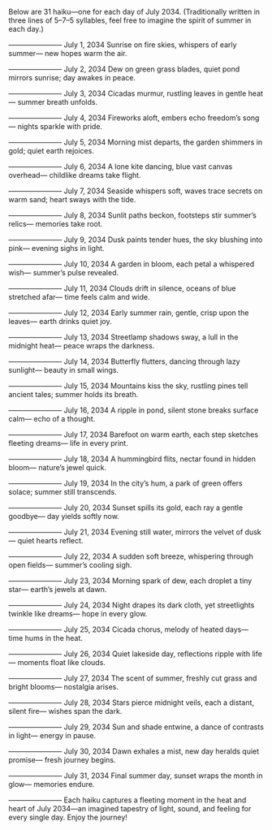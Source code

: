 Below are 31 haiku—one for each day of July 2034. (Traditionally written in three lines of 5–7–5 syllables, feel free to imagine the spirit of summer in each day.)

–––––––––––––––
July 1, 2034
Sunrise on fire skies,
whispers of early summer—
new hopes warm the air.

–––––––––––––––
July 2, 2034
Dew on green grass blades,
quiet pond mirrors sunrise;
day awakes in peace.

–––––––––––––––
July 3, 2034
Cicadas murmur,
rustling leaves in gentle heat—
summer breath unfolds.

–––––––––––––––
July 4, 2034
Fireworks aloft,
embers echo freedom’s song—
nights sparkle with pride.

–––––––––––––––
July 5, 2034
Morning mist departs,
the garden shimmers in gold;
quiet earth rejoices.

–––––––––––––––
July 6, 2034
A lone kite dancing,
blue vast canvas overhead—
childlike dreams take flight.

–––––––––––––––
July 7, 2034
Seaside whispers soft,
waves trace secrets on warm sand;
heart sways with the tide.

–––––––––––––––
July 8, 2034
Sunlit paths beckon,
footsteps stir summer’s relics—
memories take root.

–––––––––––––––
July 9, 2034
Dusk paints tender hues,
the sky blushing into pink—
evening sighs in light.

–––––––––––––––
July 10, 2034
A garden in bloom,
each petal a whispered wish—
summer’s pulse revealed.

–––––––––––––––
July 11, 2034
Clouds drift in silence,
oceans of blue stretched afar—
time feels calm and wide.

–––––––––––––––
July 12, 2034
Early summer rain,
gentle, crisp upon the leaves—
earth drinks quiet joy.

–––––––––––––––
July 13, 2034
Streetlamp shadows sway,
a lull in the midnight heat—
peace wraps the darkness.

–––––––––––––––
July 14, 2034
Butterfly flutters,
dancing through lazy sunlight—
beauty in small wings.

–––––––––––––––
July 15, 2034
Mountains kiss the sky,
rustling pines tell ancient tales;
summer holds its breath.

–––––––––––––––
July 16, 2034
A ripple in pond,
silent stone breaks surface calm—
echo of a thought.

–––––––––––––––
July 17, 2034
Barefoot on warm earth,
each step sketches fleeting dreams—
life in every print.

–––––––––––––––
July 18, 2034
A hummingbird flits,
nectar found in hidden bloom—
nature’s jewel quick.

–––––––––––––––
July 19, 2034
In the city’s hum,
a park of green offers solace;
summer still transcends.

–––––––––––––––
July 20, 2034
Sunset spills its gold,
each ray a gentle goodbye—
day yields softly now.

–––––––––––––––
July 21, 2034
Evening still water,
mirrors the velvet of dusk—
quiet hearts reflect.

–––––––––––––––
July 22, 2034
A sudden soft breeze,
whispering through open fields—
summer’s cooling sigh.

–––––––––––––––
July 23, 2034
Morning spark of dew,
each droplet a tiny star—
earth’s jewels at dawn.

–––––––––––––––
July 24, 2034
Night drapes its dark cloth,
yet streetlights twinkle like dreams—
hope in every glow.

–––––––––––––––
July 25, 2034
Cicada chorus,
melody of heated days—
time hums in the heat.

–––––––––––––––
July 26, 2034
Quiet lakeside day,
reflections ripple with life—
moments float like clouds.

–––––––––––––––
July 27, 2034
The scent of summer,
freshly cut grass and bright blooms—
nostalgia arises.

–––––––––––––––
July 28, 2034
Stars pierce midnight veils,
each a distant, silent fire—
wishes span the dark.

–––––––––––––––
July 29, 2034
Sun and shade entwine,
a dance of contrasts in light—
energy in pause.

–––––––––––––––
July 30, 2034
Dawn exhales a mist,
new day heralds quiet promise—
fresh journey begins.

–––––––––––––––
July 31, 2034
Final summer day,
sunset wraps the month in glow—
memories endure.

–––––––––––––––
Each haiku captures a fleeting moment in the heat and heart of July 2034—an imagined tapestry of light, sound, and feeling for every single day. Enjoy the journey!
